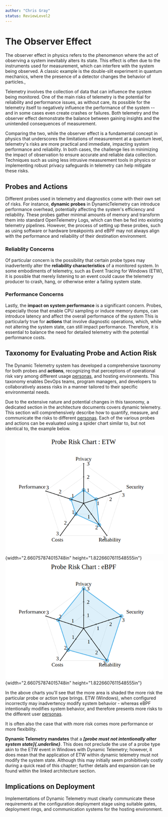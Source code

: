 ```yaml
---
author: "Chris Gray"
status: ReviewLevel2
---
```


# The Observer Effect

The observer effect in physics refers to the phenomenon where the act of
observing a system inevitably alters its state. This effect is often due
to the instruments used for measurement, which can interfere with the
system being observed. A classic example is the double-slit experiment
in quantum mechanics, where the presence of a detector changes the
behavior of particles.,

Telemetry involves the collection of data that can influence the system
being monitored. One of the main risks of telemetry is the potential for
reliability and performance issues, as without care, its possible for
the telemetry itself to negatively influence the performance of the
system -- and in some cases even create crashes or failures. Both
telemetry and the observer effect demonstrate the balance between
gaining insights and the unintended consequences of measurement.

Comparing the two, while the observer effect is a fundamental concept in
physics that underscores the limitations of measurement at a quantum
level, telemetry's risks are more practical and immediate, impacting
system performance and reliability. In both cases, the challenge lies in
minimizing the impact of observation to ensure accurate and reliable
data collection. Techniques such as using less intrusive measurement
tools in physics or implementing robust privacy safeguards in telemetry
can help mitigate these risks.

## Probes and Actions

Different probes used in telemetry and diagnostics come with their own
set of risks. For instance, **dynamic probes** in DynamicTelemetry can
introduce performance overhead, potentially affecting the system's
efficiency and reliability. These probes gather minimal amounts of
memory and transform them into standard OpenTelemetry Logs, which can
then be fed into existing telemetry pipelines. However, the process of
setting up these probes, such as using software or hardware breakpoints
and eBPF may not always align with the performance and reliability of
their destination environment.

### Reliablity Concerns

Of particular concern is the possibility that certain probe types may
inadvertently alter the **reliability characteristics** of a monitored
system. In some embodiments of telemetry, such as Event Tracing for
Windows (ETW), it is possible that merely listening to an event could
cause the telemetry producer to crash, hang, or otherwise enter a
failing system state.

### Performance Concerns

Lastly, the **impact on system performance** is a significant concern.
Probes, especially those that enable CPU sampling or induce memory
dumps, can introduce latency and affect the overall performance of the
system This is particularly true for **actions** that involve diagnostic
operations, which, while not altering the system state, can still impact
performance. Therefore, it is essential to balance the need for detailed
telemetry with the potential performance costs.

## Taxonomy for Evaluating Probe and Action Risk

The Dynamic Telemetry system has developed a comprehensive taxonomy for
both probes and **actions**, recognizing that perceptions of operational
risk vary among different usage [personas](./Personas.Overview.document.md), and hosting environments. This
taxonomy enables DevOps teams, program managers, and developers to
collaboratively assess risks in a manner tailored to their specific
environmental needs.

Due to the extensive nature and potential changes in this taxonomy, a
dedicated section in the architecture documents covers dynamic
telemetry. This section will comprehensively describe how to quantify,
measure, and communicate the risks to different [personas](./Personas.Overview.document.md). Each of the
various probes and actions can be evaluated using a spider chart similar
to, but not identical to, the example below.

![](../orig_media/Risk.ETW.png){width="2.660757874015748in" height="1.8226607611548555in"}
![](../orig_media/Risk.eBPF.png){width="2.660757874015748in" height="1.8226607611548555in"}

In the above charts you'll see that the more area is shaded the more
risk the particular probe or action type brings. ETW (Windows), when configured incorrectly may inadvertency modify system behavior - whereas eBPF intentionally modifies system behavior, and therefore presents more risks to the different user [personas](./Personas.Overview.document.md).

 It is often also the
case that with more risk comes more performance or more flexibility.

**Dynamic Telemetry mandates** that a ***[probe must not intentionally
alter system state]{.underline}***. This does not preclude the use of a
probe type akin to the ETW event in Windows with Dynamic Telemetry;
however, it does mean that the application of ETW within dynamic
telemetry must not modify the system state. Although this may initially
seem prohibitively costly during a quick read of this chapter; further
details and expansion can be found within the linked architecture
section.

## Implications on Deployment

Implementations of Dynamic Telemetry must clearly communicate these
requirements at the configuration deployment stage using suitable gates,
deployment rings, and communication systems for the hosting environment.
